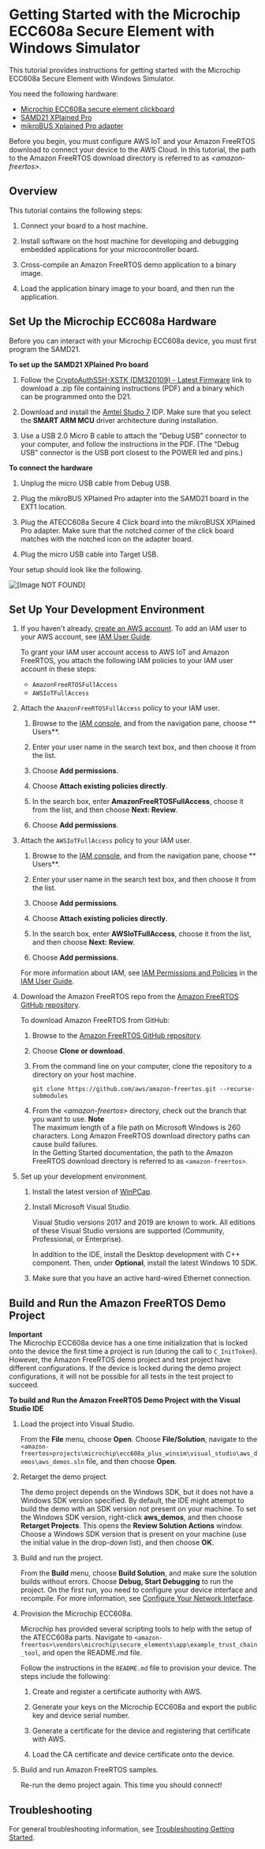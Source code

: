 # Getting Started with the Microchip ECC608a Secure Element with Windows Simulator<a name="getting_started_ecc608a"></a>

This tutorial provides instructions for getting started with the Microchip ECC608a Secure Element with Windows Simulator\.

You need the following hardware:
+ [Microchip ECC608a secure element clickboard](https://www.mikroe.com/secure-4-click)
+ [ SAMD21 XPlained Pro](https://www.microchipdirect.com/product/ATSAMD21-XPRO?dfw_tracker=64197-ATSAMD21-XPRO&gclid=EAIaIQobChMIn5jIuM3C5QIVk_5kCh1m1Ag4EAQYASABEgLKtfD_BwE)
+ [ mikroBUS Xplained Pro adapter](https://www.microchip.com/Developmenttools/ProductDetails/ATMBUSADAPTER-XPRO)

Before you begin, you must configure AWS IoT and your Amazon FreeRTOS download to connect your device to the AWS Cloud\.  In this tutorial, the path to the Amazon FreeRTOS download directory is referred to as *<amazon\-freertos>*\.

## Overview<a name="gsg-ecc608a-overview"></a>

This tutorial contains the following steps:

1. Connect your board to a host machine\.

1. Install software on the host machine for developing and debugging embedded applications for your microcontroller board\.

1. Cross\-compile an Amazon FreeRTOS demo application to a binary image\.

1. Load the application binary image to your board, and then run the application\.

## Set Up the Microchip ECC608a Hardware<a name="gsg-ecc608a-setup"></a>

Before you can interact with your Microchip ECC608a device, you must first program the SAMD21\.

**To set up the SAMD21 XPlained Pro board**

1. Follow the [CryptoAuthSSH\-XSTK \(DM320109\) \- Latest Firmware](http://ww1.microchip.com/downloads/en/DeviceDoc/ATCRYPTOAUTHSSH-XSTK_v1.0.1.zip) link to download a \.zip file containing instructions \(PDF\) and a binary which can be programmed onto the D21\.

1. Download and install the [Amtel Studio 7](https://www.microchip.com/mplab/avr-support/atmel-studio-7) IDP\. Make sure that you select the **SMART ARM MCU** driver architecture during installation\.

1. Use a USB 2\.0 Micro B cable to attach the "Debug USB" connector to your computer, and follow the instructions in the PDF\. \(The "Debug USB" connector is the USB port closest to the POWER led and pins\.\)

**To connect the hardware**

1. Unplug the micro USB cable from Debug USB\.

1. Plug the mikroBUS XPlained Pro adapter into the SAMD21 board in the EXT1 location\.

1. Plug the ATECC608a Secure 4 Click board into the mikroBUSX XPlained Pro adapter\. Make sure that the notched corner of the click board matches with the notched icon on the adapter board\.

1. Plug the micro USB cable into Target USB\.

Your setup should look like the following\.

![\[Image NOT FOUND\]](http://docs.aws.amazon.com/freertos/latest/userguide/images/samd21.png)

## Set Up Your Development Environment<a name="gsg-ecc608a-setup-dev-env"></a>

1. If you haven't already, [create an AWS account](https://aws.amazon.com/premiumsupport/knowledge-center/create-and-activate-aws-account/)\. To add an IAM user to your AWS account, see [IAM User Guide](https://docs.aws.amazon.com/IAM/latest/UserGuide/)\.

   To grant your IAM user account access to AWS IoT and Amazon FreeRTOS, you attach the following IAM policies to your IAM user account in these steps:
   + `AmazonFreeRTOSFullAccess`
   + `AWSIoTFullAccess`

1. Attach the `AmazonFreeRTOSFullAccess` policy to your IAM user\.

   1. Browse to the [IAM console](https://console.aws.amazon.com/iam/home), and from the navigation pane, choose ** Users**\.

   1. Enter your user name in the search text box, and then choose it from the list\.

   1. Choose **Add permissions**\.

   1. Choose **Attach existing policies directly**\.

   1. In the search box, enter **AmazonFreeRTOSFullAccess**, choose it from the list, and then choose **Next: Review**\.

   1. Choose **Add permissions**\.

1. Attach the `AWSIoTFullAccess` policy to your IAM user\.

   1. Browse to the [IAM console](https://console.aws.amazon.com/iam/home), and from the navigation pane, choose ** Users**\.

   1. Enter your user name in the search text box, and then choose it from the list\.

   1. Choose **Add permissions**\.

   1. Choose **Attach existing policies directly**\.

   1. In the search box, enter **AWSIoTFullAccess**, choose it from the list, and then choose **Next: Review**\.

   1. Choose **Add permissions**\.

   For more information about IAM, see [IAM Permissions and Policies](https://docs.aws.amazon.com/IAM/latest/UserGuide/introduction_access-management.html) in the [IAM User Guide](https://docs.aws.amazon.com/IAM/latest/UserGuide/)\.

1. Download the Amazon FreeRTOS repo from  the [Amazon FreeRTOS GitHub repository](https://github.com/aws/amazon-freertos)\.

   To download Amazon FreeRTOS from GitHub:

   1. Browse to the [Amazon FreeRTOS GitHub repository](https://github.com/aws/amazon-freertos)\.

   1. Choose **Clone or download**\.

   1. From the command line on your computer, clone the repository to a directory on your host machine\.

      ```
      git clone https://github.com/aws/amazon-freertos.git --recurse-submodules
      ```

   1. From the *<amazon\-freertos>* directory, check out the branch that you want to use\.
**Note**  
The maximum length of a file path on Microsoft Windows is 260 characters\. Long Amazon FreeRTOS download directory paths can cause build failures\.  
In the Getting Started documentation, the path to the Amazon FreeRTOS download directory is referred to as `<amazon-freertos>`\.

1. Set up your development environment\.

   1. Install the latest version of [WinPCap](https://www.winpcap.org)\.

   1. Install Microsoft Visual Studio\.

      Visual Studio versions 2017 and 2019 are known to work\. All editions of these Visual Studio versions are supported \(Community, Professional, or Enterprise\)\.

      In addition to the IDE, install the Desktop development with C\+\+ component\. Then, under **Optional**, install the latest Windows 10 SDK\. 

   1. Make sure that you have an active hard\-wired Ethernet connection\.

## Build and Run the Amazon FreeRTOS Demo Project<a name="gsg-ecc608a-build-and-run"></a>

**Important**  
The Microchip ECC608a device has a one time initialization that is locked onto the device the first time a project is run \(during the call to `C_InitToken`\)\. However, the Amazon FreeRTOS demo project and test project have different configurations\. If the device is locked during the demo project configurations, it will not be possible for all tests in the test project to succeed\.

**To build and Run the Amazon FreeRTOS Demo Project with the Visual Studio IDE**

1. Load the project into Visual Studio\.

   From the **File** menu, choose **Open**\. Choose **File/Solution**, navigate to the `<amazon-freertos>projects\microchip\ecc608a_plus_winsim\visual_studio\aws_demos\aws_demos.sln` file, and then choose **Open**\.

1. Retarget the demo project\.

   The demo project depends on the Windows SDK, but it does not have a Windows SDK version specified\. By default, the IDE might attempt to build the demo with an SDK version not present on your machine\. To set the Windows SDK version, right\-click **aws\_demos**, and then choose **Retarget Projects**\. This opens the **Review Solution Actions** window\. Choose a Windows SDK version that is present on your machine \(use the initial value in the drop\-down list\), and then choose **OK**\.

1. Build and run the project\.

   From the **Build** menu, choose **Build Solution**, and make sure the solution builds without errors\. Choose **Debug, Start Debugging** to run the project\. On the first run, you need to configure your device interface and recompile\. For more information, see [Configure Your Network Interface](getting_started_windows.md#win-network-interface)\.

1. Provision the Microchip ECC608a\.

   Microchip has provided several scripting tools to help with the setup of the ATECC608a parts\. Navigate to `<amazon-freertos>\vendors\microchip\secure_elements\app\example_trust_chain_tool`, and open the README\.md file\.

   Follow the instructions in the `README.md` file to provision your device\. The steps include the following:

   1. Create and register a certificate authority with AWS\.

   1. Generate your keys on the Microchip ECC608a and export the public key and device serial number\.

   1. Generate a certificate for the device and registering that certificate with AWS\.

   1. Load the CA certificate and device certificate onto the device\.

1. Build and run Amazon FreeRTOS samples\. 

   Re\-run the demo project again\. This time you should connect\!

## Troubleshooting<a name="ecc680a-troubleshooting"></a>

For general troubleshooting information, see [Troubleshooting Getting Started](gsg-troubleshooting.md)\.